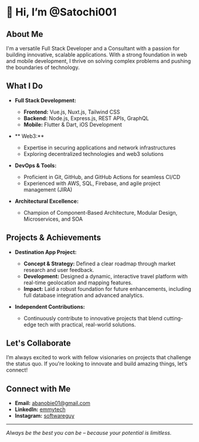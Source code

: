 # 👋 Hi, I’m @Satochi001

## About Me
I'm a versatile Full Stack Developer and a Consultant with a passion for building innovative, scalable applications. With a strong foundation in web and mobile development, I thrive on solving complex problems and pushing the boundaries of technology.

## What I Do
- **Full Stack Development:**  
  - **Frontend:** Vue.js, Nuxt.js, Tailwind CSS  
  - **Backend:** Node.js, Express.js, REST APIs, GraphQL  
  - **Mobile:** Flutter & Dart, iOS Development

- ** Web3:**  
  - Expertise in securing applications and network infrastructures  
  - Exploring decentralized technologies and web3 solutions

- **DevOps & Tools:**  
  - Proficient in Git, GitHub, and GitHub Actions for seamless CI/CD  
  - Experienced with AWS, SQL, Firebase, and agile project management (JIRA)

- **Architectural Excellence:**  
  - Champion of Component-Based Architecture, Modular Design, Microservices, and SOA

## Projects & Achievements
- **Destination App Project:**  
  - **Concept & Strategy:** Defined a clear roadmap through market research and user feedback.  
  - **Development:** Designed a dynamic, interactive travel platform with real-time geolocation and mapping features.  
  - **Impact:** Laid a robust foundation for future enhancements, including full database integration and advanced analytics.

- **Independent Contributions:**  
  - Continuously contribute to innovative projects that blend cutting-edge tech with practical, real-world solutions.

## Let's Collaborate
I’m always excited to work with fellow visionaries on projects that challenge the status quo. If you're looking to innovate and build amazing things, let’s connect!

## Connect with Me
- **Email:** [abanobie01@gmail.com](mailto:abanobie01@gmail.com)
- **LinkedIn:** [emmytech](https://www.linkedin.com/in/emmytech)
- **Instagram:** [softwareguy](https://www.instagram.com/softwareguy)

---

*Always be the best you can be – because your potential is limitless.*






